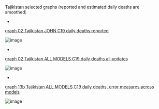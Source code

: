 Tajikistan selected graphs (reported and estimated daily deaths are smoothed) 

*

[graph 02 Tajikistan JOHN C19 daily deaths reported](https://github.com/pourmalek/CovidLongitudinal/blob/main/output/countries/Tajikistan/graph%2002%20Tajikistan%20JOHN%20C19%20daily%20deaths%20reported.pdf)

![image](https://github.com/pourmalek/CovidLongitudinal/assets/30849720/becab069-08c4-42b6-b3d1-9b15fc615eb0)

*

[graph 02 Tajikistan ALL MODELS C19 daily deaths all updates](https://github.com/pourmalek/CovidLongitudinal/blob/main/output/countries/Tajikistan/graph%2002%20Tajikistan%20ALL%20MODELS%20C19%20daily%20deaths%20all%20updates.pdf)

![image](https://github.com/pourmalek/CovidLongitudinal/assets/30849720/56ed7af2-bcb6-4ec9-a421-2032b2aa7830)

*

[graph 13b Tajikistan ALL MODELS C19 daily deaths, error measures across models](https://github.com/pourmalek/CovidLongitudinal/blob/main/output/countries/Tajikistan/graph%2013b%20Tajikistan%20ALL%20MODELS%20C19%20daily%20deaths%2C%20error%20measures%20across%20models.pdf)

![image](https://github.com/pourmalek/CovidLongitudinal/assets/30849720/3667d668-a7e3-4aaa-8369-adca250893e2)
